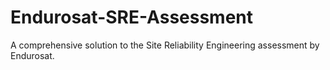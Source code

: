# Endurosat-SRE-Assessment
A comprehensive solution to the Site Reliability Engineering assessment by Endurosat.
